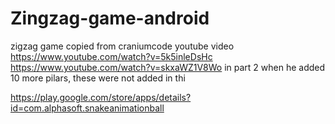 # Zingzag-game-android
zigzag game copied from craniumcode youtube video
https://www.youtube.com/watch?v=5k5inleDsHc
https://www.youtube.com/watch?v=skxaWZ1V8Wo
in part 2 when he added 10 more pilars, these were not added in thi

https://play.google.com/store/apps/details?id=com.alphasoft.snakeanimationball

